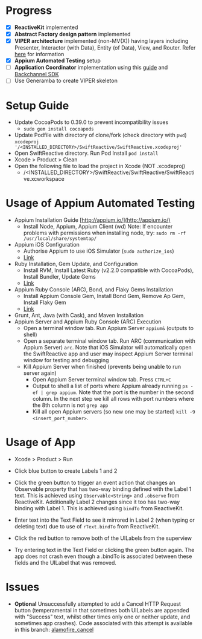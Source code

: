 Progress
========

- [x] **ReactiveKit** implemented
- [x] **Abstract Factory design pattern** implemented
- [x] **VIPER architecture** implemented (non-MV(X)) having layers including Presenter, Interactor (with Data), Entity (of Data), View, and Router. Refer [here](https://medium.com/ios-os-x-development/ios-architecture-patterns-ecba4c38de52#.5rsr96dhp) for information
- [x] **Appium Automated Testing** setup
- [ ] **Application Coordinator** implementation using this [guide](https://slack-files.com/T051G5Y6D-F0HABHKDK-8e9141e191) and [Backchannel SDK](https://github.com/ltfschoen/BackchannelSDK-iOS)
- [ ] Use Generamba to create VIPER skeleton

Setup Guide
========

* Update CocoaPods to 0.39.0 to prevent incompatibility issues
	- ```sudo gem install cocoapods```
* Update Podfile with directory of clone/fork (check directory with ```pwd```)
	```xcodeproj '/<INSTALLED_DIRECTORY>/SwiftReactive/SwiftReactive.xcodeproj'```
* Open SwiftReactive directory. Run Pod Install
	```pod install```
* Xcode > Product > Clean
* Open the following file to load the project in Xcode (NOT .xcodeproj)
	- /\<INSTALLED_DIRECTORY>/SwiftReactive/SwiftReactive/SwiftReactive.xcworkspace

Usage of Appium Automated Testing
========
* Appium Installation Guide [http://appium.io/](http://appium.io/)
	- Install Node, Appium, Appium Client (wd)
Note: If encounter problems with permissions when installing node, try: `sudo rm -rf /usr/local/share/systemtap/`
* Appium iOS Configuration
	- Authorise Appium to use iOS Simulator (`sudo authorize_ios`)
	- [Link](https://github.com/appium/appium/blob/master/docs/en/appium-setup/running-on-osx.md)
* Ruby Installation, Gem Update, and Configuration
	- Install RVM, Install Latest Ruby (v2.2.0 compatible with CocoaPods), Install Bundler, Update Gems
	- [Link](http://appium.io/slate/en/tutorial/ios.html?ruby#install-ruby)
* Appium Ruby Console (ARC), Bond, and Flaky Gems Installation
	- Install Appium Console Gem, Install Bond Gem, Remove Ap Gem, Install Flaky Gem
	- [Link](https://github.com/appium/ruby_console/blob/master/osx.md)
* Grunt, Ant, Java (with Cask), and Maven Installation
* Appium Server and Appium Ruby Console (ARC) Execution
	- Open a terminal window tab. Run Appium Server `appium&` (outputs to shell)
	- Open a separate terminal window tab. Run ARC (communication with Appium Server) `arc`. Note that iOS Simulator will automatically open the SwiftReactive app and user may inspect Appium Server terminal window for testing and debugging
	- Kill Appium Server when finished (prevents being unable to run server again)
		- Open Appium Server terminal window tab. Press `CTRL+C`
		- Output to shell a list of ports where Appium already running `ps -ef | grep appium`. Note that the port is the number in the second column. In the next step we kill all rows with port numbers where the 8th column is not `grep app`
		- Kill all open Appium servers (so new one may be started) `kill -9 <insert_port_number>`.

Usage of App
========

* Xcode > Product > Run

* Click blue button to create Labels 1 and 2

* Click the green button to trigger an event action that changes an Observable property that has two-way binding defined with the Label 1 text. This is achieved using ```Observable<String>``` and ```.observe``` from ReactiveKit. Additionally Label 2 changes since it too has two-way binding with Label 1. This is achieved using ```bindTo``` from ReactiveKit.

* Enter text into the Text Field to see it mirrored in Label 2 (when typing or deleting text) due to use of ```rText.bindTo``` from ReactiveKit.

* Click the red button to remove both of the UILabels from the superview

* Try entering text in the Text Field or clicking the green button again. The app does not crash even though a .bindTo is associated between these fields and the UILabel that was removed.

Issues
========

* **Optional** Unsuccessfully attempted to add a Cancel HTTP Request button (temperamental in that sometimes both UILabels are appended with "Success" text, whilst other times only one or neither update, and sometimes app crashes). Code associated with this attempt is available in this branch: [alamofire_cancel](https://github.com/ltfschoen/SwiftReactive/tree/alamofire_cancel)